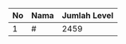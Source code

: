 | No | Nama            | Jumlah Level |
|----|-----------------|--------------|
| 1  | #    |    2459        |
